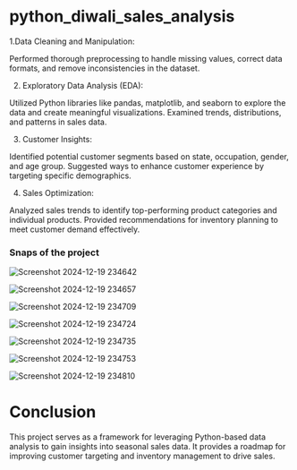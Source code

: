 # python_diwali_sales_analysis

 1.Data Cleaning and Manipulation:

 Performed thorough preprocessing to handle missing values, correct data formats, and remove inconsistencies in the dataset.

2. Exploratory Data Analysis (EDA):

  Utilized Python libraries like pandas, matplotlib, and seaborn to explore the data and create meaningful visualizations.
  Examined trends, distributions, and patterns in sales data.

3. Customer Insights:

  Identified potential customer segments based on state, occupation, gender, and age group.
  Suggested ways to enhance customer experience by targeting specific demographics.

4. Sales Optimization:

  Analyzed sales trends to identify top-performing product categories and individual products.
  Provided recommendations for inventory planning to meet customer demand effectively.

### Snaps of the project

![Screenshot 2024-12-19 234642](https://github.com/user-attachments/assets/8385ab6f-2b9a-4ca2-981b-4d159eaea9c1)

![Screenshot 2024-12-19 234657](https://github.com/user-attachments/assets/c9319e5d-da15-4eb2-ba47-966f33576070)

![Screenshot 2024-12-19 234709](https://github.com/user-attachments/assets/026477da-3316-482e-bf1c-7867077676db)

![Screenshot 2024-12-19 234724](https://github.com/user-attachments/assets/6a0e8dff-9c8a-4463-9a94-eec78b28c9ef)

![Screenshot 2024-12-19 234735](https://github.com/user-attachments/assets/83e7b094-6383-48e4-8925-c265d1f83633)

![Screenshot 2024-12-19 234753](https://github.com/user-attachments/assets/b865f7e2-ffdb-443b-b04a-d105bb032fdf)

![Screenshot 2024-12-19 234810](https://github.com/user-attachments/assets/c303156f-b49f-4dda-9f66-894dfaf8f7ae)

# Conclusion #

This project serves as a framework for leveraging Python-based data analysis to gain insights into seasonal sales data. It provides a roadmap for improving customer  targeting and inventory management to drive sales.


